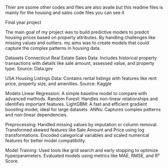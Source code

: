 Thier are ssome other codes and files are also availe but this readme files is mainly for the housing and sales code files you can see it 

Final year project 

The main goal of my project was to build predictive models to predcit housing prices based on property attributes. By handling challenges like missing values and outliers.
my aims was to create models that could capture the complex patterns in housing data.

Datasets
Connecticut Real Estate Sales Data:
Includes historical property transactions with details like sale amount, assessed value, and property type.
Source: Data.gov

USA Housing Listings Data:
Contains rental listings with features like rent price, property size, and amenities.
Source: Kaggle

Models
Linear Regression: A simple baseline model to compare with advanced methods.
Random Forest: Handles non-linear relationships and identifies important features.
LightGBM: A fast and efficient gradient boosting model, ideal for large datasets.
ANNs: Captures complex patterns and non-linear dependencies.

Preprocessing:
Handled missing values by imputation or column removal.
Transformed skewed features like Sale Amount and Price using log transformations.
Encoded categorical variables and scaled numerical features for better model compatibility.

Model Training:
Used tools like grid search and early stopping to optimize hyperparameters.
Evaluated models using metrics like MAE, RMSE, and R² Score.
